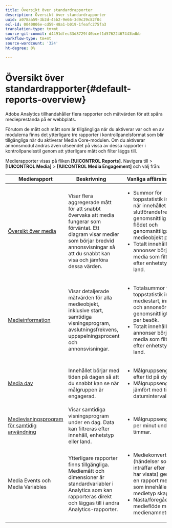 ```yaml
---
title: Översikt över standardrapporter
description: Översikt över standardrapporter
uuid: a078aa59-3b2d-45b2-9e66-3d9c29c82f0c
exl-id: 0040006e-cd59-48a1-b019-1feafc275fa3
translation-type: tm+mt
source-git-commit: d4491dfec33d8729f40bcef1d57622467443bdbb
workflow-type: tm+mt
source-wordcount: '324'
ht-degree: 0%

---
```


# Översikt över standardrapporter{#default-reports-overview}

Adobe Analytics tillhandahåller flera rapporter och mätvärden för att spåra medieprestanda på er webbplats.

Förutom de mått och mått som är tillgängliga när du aktiverar var och en av modulerna finns det ytterligare tre rapporter i kontrollpanelsformat som blir tillgängliga när du aktiverar Media Core-modulen. Om du aktiverar annonsmodul ändras även utseendet på vissa av dessa rapporter i kontrollpanelsstil genom att ytterligare mått och filter läggs till.

Medierapporter visas på fliken **[!UICONTROL Reports]**. Navigera till > **[!UICONTROL Media]** > **[!UICONTROL Media Engagement]** och välj från:

| Medierapport | Beskrivning     | Vanliga affärsinsikter       |
| --- | --- | --- |
| [Översikt över media](media-reports-overview.md) | Visar flera aggregerade mått för att snabbt övervaka att media fungerar som förväntat. Ett diagram visar medier som börjar bredvid annonsvisningar så att du snabbt kan visa och jämföra dessa värden. | <ul> <li>Summor för toppstatistik inklusive när innehållet börjar, slutförandefrekvens, genomsnittlig tid i flödet och genomsnittliga medieobjekt per besök.  </li> <li>Totalt innehåll och annonser börjar för media som filtrerats efter enhetstyp eller land.  </li> </ul> |
| [Medieinformation](media-reports-detail.md) | Visar detaljerade mätvärden för alla medieobjekt, inklusive start, samtidiga visningsprogram, avslutningsfrekvens, uppspelningsprocent och annonsvisningar. | <ul> <li>Totalsummor för toppstatistik inklusive mediestart, innehåll och annonsörer samt genomsnittligt innehåll per besök.  </li> <li>Totalt innehåll och annonser börjar för media som filtrerats efter enhetstyp eller land.  </li> </ul> |
| [Media day](media-reports-daypart.md) | Innehållet börjar med tiden på dagen så att du snabbt kan se när målgruppen är engagerad. | <ul> <li>Målgruppsengagemang efter tid på dygnet.  </li> <li>Målgruppsengagemang jämfört med tidigare datumintervall.  </li> </ul> |
| [Medievisningsprogram för samtidig användning](media-concurrent-viewers.md) | Visar samtidiga visningsprogram under en dag. Data kan filtreras efter innehåll, enhetstyp eller land. | <ul> <li>Målgruppsengagemang per minut under 24 timmar.  </li> </ul> |
| Media Events och Media Variables | Ytterligare rapporter finns tillgängliga. Mediemått och dimensioner är standardvariabler i Analytics som kan rapporteras direkt och läggas till i andra Analytics-rapporter. | <ul> <li>Mediekonvertering (händelser som inträffar efter att media har visats) genom att en rapport med besök som innehåller en medietyp skapas.  </li> <li>Nästa/föregående medieflöde med medienamnets prop.  </li> </ul> |
